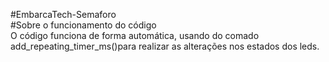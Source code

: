 #EmbarcaTech-Semaforo</br>
#Sobre o funcionamento do código</br>
O código funciona de forma automática, usando do comado add_repeating_timer_ms()para realizar as alterações nos estados dos leds.</br>